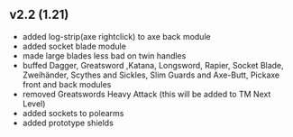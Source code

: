 ## v2.2 (1.21)
- added log-strip(axe rightclick) to axe back module
- added socket blade module
- made large blades less bad on twin handles
- buffed Dagger, Greatsword ,Katana, Longsword, Rapier, Socket Blade, Zweihänder, Scythes and Sickles,
Slim Guards and Axe-Butt, Pickaxe front and back modules
- removed Greatswords Heavy Attack (this will be added to TM Next Level)
- added sockets to polearms
- added prototype shields